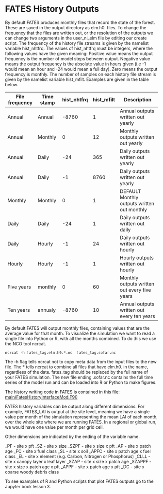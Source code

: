 # FATES History Outputs

By default FATES produces monthly files that record the state of the forest. These are saved in the output directory as elm.h0. files. To 
change the frequency that the files are written out, or the resolution of the outputs we can change two arguments in the user_nl_elm file
by editing our create script. The frequency of the history file streams is given by the namelist variable
hist_nhtfrq. The values of hist_nhtfrq must be integers, where the following values have the given meaning:
Positive value means the output
frequency is the number of model steps between output. Negative value means the output frequency is the absolute
value in hours given (i.e -1 would mean an hour and -24 would mean a full day). Zero means the output frequency is monthly.
The number of samples on each history file stream is given by the namelist variable hist_mfilt. Examples are given in the table below.  


| File frequency | Time stamp | hist_nhtfrq | hist_mfilt | Description |
| -------------- | ---------- | ----------- | ---------- | ----------- |
| Annual         | Annual     | -8760       | 1          | Annual outputs written out yearly | 
| Annual         | Monthly    | 0           | 12         | Monthly outputs written out yearly | 
| Annual         | Daily      | -24         | 365        | Daily outputs written out yearly |  
| Annual         | Daily      | -1          | 8760       | Daily outputs written out yearly |  
| Monthly        | Monthly    | 0           | 1          | DEFAULT  Monthly outputs written out monthly |  
| Daily          | Daily      | -24         | 1          | Daily outputs written out daily |  
| Daily          | Hourly     | -1          | 24         | Daily outputs written out hourly |  
| Hourly         | Hourly     | -1          | 1          | Hourly outputs written out hourly |  
| Five years     | monthly    | 0           | 60         | Monthly outputs written out every five years |  
| Ten years      | annualy    | -8760       | 10         | Annual outputs written out every ten years |  


By default FATES will output monthly files, containing values that are the average value for that month. To visualize the simulation we want to
read a single file into Python or R, with all the months combined. To do this we use the NCO tool ncrcat.

```
ncrcat -h fates_tag.elm.h0.*.nc  fates_tag.sofar.nc
```

The -h flag tells ncrcat not to copy meta  data from the input files to the new file. The * tells ncrcat to combine all files  that have elm.h0.
in the name, regardless of the date. fates_tag  should be replaced by the full name of your FATES simulation. The new file ending .sofar.nc contains
the full time  series of the model run and can be loaded into R or Python to make figures.

The history writing code in FATES is contained in this file:
[main/FatesHistoryInterfaceMod.F90](https://github.com/NGEET/fates/blob/main/main/FatesHistoryInterfaceMod.F90)

FATES history variables can be output along different dimensions. For example, FATES_LAI is output at the site level, meaning we have a single value per month
of the simulation representing the mean LAI of each month, over the whole site where we are running FATES. In a regional or global run, we would have one value
per month per grid cell.

Other dimensions are indicated by the ending of the variable name.

_PF - site x pft
_SZ - site x size
_SZPF - site x size x pft
_AP - site x patch age
_FC - site x fuel class
_SL - site x soil
_APFC - site x patch age x fuel class
_EL - site x element (e.g. Carbon, Nitrogen or Phosphorus)
_CLLL - site x canopy layer x leaf layer
_SZAP - site x size x patch age
_SZAPPF - site x size x patch age x pft
_APPF - site x patch age x pft
_DC - site x coarse woody debris class



To see examples of R and Python scripts that plot  FATES outputs go to the Jupyter book lesson 3. 